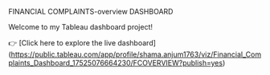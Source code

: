 FINANCIAL COMPLAINTS-overview DASHBOARD


Welcome to my Tableau dashboard project!

👉 [Click here to explore the live dashboard] (https://public.tableau.com/app/profile/shama.anjum1763/viz/Financial_Complaints_Dashboard_17525076664230/FCOVERVIEW?publish=yes) 
